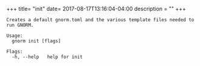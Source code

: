 +++
title= "init"
date= 2017-08-17T13:16:04-04:00
description = ""
+++

<!-- {{{gocog
package main
import (
    "fmt"
    "os"
    "gnorm.org/gnorm/cli"
    "gnorm.org/gnorm/environ"
)
func main() {
    fmt.Println("```")
    os.Stderr = os.Stdout
    x := cli.ParseAndRun(environ.Values{
        Stderr: os.Stdout,
        Stdout: os.Stdout,
        Args: []string{"help", "init"},
    })
    fmt.Println("```")
    os.Exit(x)
}
gocog}}} -->
```
Creates a default gnorm.toml and the various template files needed to run GNORM.

Usage:
  gnorm init [flags]

Flags:
  -h, --help   help for init
```
<!-- {{{end}}} -->
